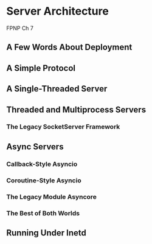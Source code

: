 # Server Architecture
FPNP Ch 7

## A Few Words About Deployment


## A Simple Protocol


## A Single-Threaded Server

## Threaded and Multiprocess Servers

### The Legacy SocketServer Framework

## Async Servers

###  Callback-Style Asyncio

### Coroutine-Style Asyncio

### The Legacy Module Asyncore

### The Best of Both Worlds

## Running Under Inetd